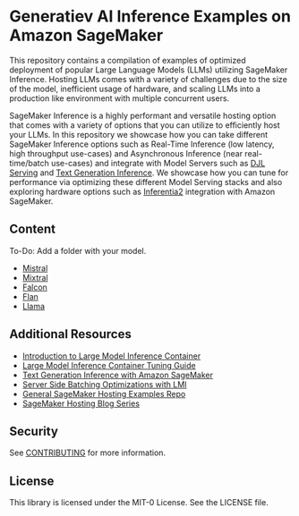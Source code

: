 # Generatiev AI Inference Examples on Amazon SageMaker
This repository contains a compilation of examples of optimized deployment of popular Large Language Models (LLMs) utilizing SageMaker Inference. Hosting LLMs comes with a variety of challenges due to the size of the model, inefficient usage of hardware, and scaling LLMs into a production like environment with multiple concurrent users.

SageMaker Inference is a highly performant and versatile hosting option that comes with a variety of options that you can utilize to efficiently host your LLMs. In this repository we showcase how you can take different SageMaker Inference options such as Real-Time Inference (low latency, high throughput use-cases) and Asynchronous Inference (near real-time/batch use-cases) and integrate with Model Servers such as [DJL Serving](https://github.com/deepjavalibrary/djl-serving) and [Text Generation Inference](https://github.com/huggingface/text-generation-inference). We showcase how you can tune for performance via optimizing these different Model Serving stacks and also exploring hardware options such as [Inferentia2](https://aws.amazon.com/blogs/machine-learning/achieve-high-performance-with-lowest-cost-for-generative-ai-inference-using-aws-inferentia2-and-aws-trainium-on-amazon-sagemaker/) integration with Amazon SageMaker.

## Content
To-Do: Add a folder with your model.

- [Mistral](https://github.com/aws-samples/sagemaker-genai-hosting-examples/tree/main/Mistral)
- [Mixtral](https://github.com/aws-samples/sagemaker-genai-hosting-examples/tree/main/Mixtral)
- [Falcon](https://github.com/aws-samples/sagemaker-genai-hosting-examples/tree/main/Falcon)
- [Flan](https://github.com/aws-samples/sagemaker-genai-hosting-examples/tree/main/FlanT5)
- [Llama](https://github.com/aws-samples/sagemaker-genai-hosting-examples/tree/main/Llama2)

## Additional Resources

- [Introduction to Large Model Inference Container](https://aws.amazon.com/blogs/machine-learning/boost-inference-performance-for-llms-with-new-amazon-sagemaker-containers/)
- [Large Model Inference Container Tuning Guide](https://docs.djl.ai/docs/serving/serving/docs/lmi/tuning_guides/deepspeed_tuning_guide.html)
- [Text Generation Inference with Amazon SageMaker](https://aws.amazon.com/blogs/machine-learning/announcing-the-launch-of-new-hugging-face-llm-inference-containers-on-amazon-sagemaker/)
- [Server Side Batching Optimizations with LMI](https://aws.amazon.com/blogs/machine-learning/improve-throughput-performance-of-llama-2-models-using-amazon-sagemaker/)
- [General SageMaker Hosting Examples Repo](https://github.com/aws-samples/sagemaker-hosting)
- [SageMaker Hosting Blog Series](https://aws.amazon.com/blogs/machine-learning/model-hosting-patterns-in-amazon-sagemaker-part-1-common-design-patterns-for-building-ml-applications-on-amazon-sagemaker/)

## Security

See [CONTRIBUTING](CONTRIBUTING.md#security-issue-notifications) for more information.

## License

This library is licensed under the MIT-0 License. See the LICENSE file.

